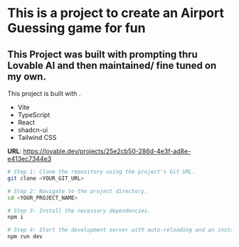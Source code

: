 # This is a project to create an Airport Guessing game for fun

## This Project was built with prompting thru Lovable AI and then maintained/ fine tuned on my own.

This project is built with .

- Vite
- TypeScript
- React
- shadcn-ui
- Tailwind CSS

**URL**: https://lovable.dev/projects/25e2cb50-286d-4e3f-ad8e-e413ec7344e3


```sh
# Step 1: Clone the repository using the project's Git URL.
git clone <YOUR_GIT_URL>

# Step 2: Navigate to the project directory.
cd <YOUR_PROJECT_NAME>

# Step 3: Install the necessary dependencies.
npm i

# Step 4: Start the development server with auto-reloading and an instant preview.
npm run dev
```
